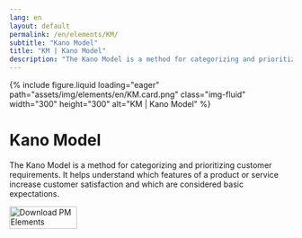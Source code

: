 ```yaml
---
lang: en
layout: default
permalink: /en/elements/KM/
subtitle: "Kano Model"
title: "KM | Kano Model"
description: "The Kano Model is a method for categorizing and prioritizing customer requirements. It helps understand which features of a product or service increase customer satisfaction and which are considered basic expectations."
---
```


{% include figure.liquid loading="eager" path="assets/img/elements/en/KM.card.png" class="img-fluid" width="300" height="300" alt="KM | Kano Model" %}

# Kano Model

The Kano Model is a method for categorizing and prioritizing customer requirements. It helps understand which features of a product or service increase customer satisfaction and which are considered basic expectations.

<a href="https://apps.apple.com/app/apple-store/id6738084498?pt=127441684&ct=website&mt=8">
  <img src="{{ "assets/img/en/appstore.png" | relative_url }}" width="120" height="40" alt="Download PM Elements">
</a>
